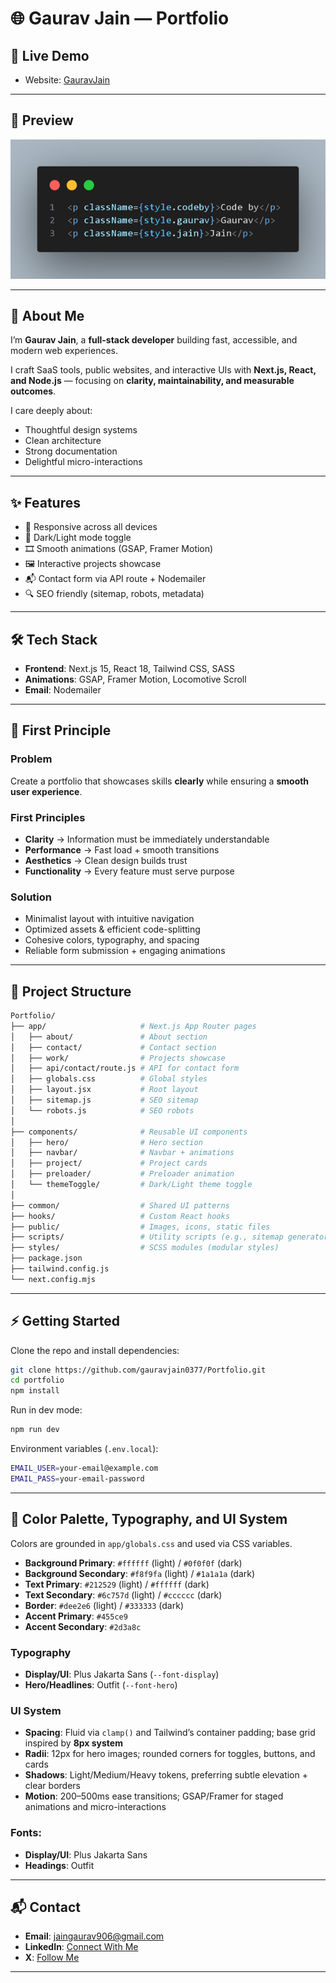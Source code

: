 # 🌐 Gaurav Jain — Portfolio

## 🚀 Live Demo
- Website: [GauravJain](https://www.gauravjain.tech)

---
## 📸 Preview
![Code Preview](./public/images/Picture1.png)  

---

## 👤 About Me
I’m **Gaurav Jain**, a **full-stack developer** building fast, accessible, and modern web experiences.  

I craft SaaS tools, public websites, and interactive UIs with **Next.js, React, and Node.js** — focusing on **clarity, maintainability, and measurable outcomes**.  

I care deeply about:
- Thoughtful design systems
- Clean architecture
- Strong documentation
- Delightful micro-interactions

---

## ✨ Features
- 📱 Responsive across all devices  
- 🌙 Dark/Light mode toggle  
- 🎞 Smooth animations (GSAP, Framer Motion)  
- 🖼 Interactive projects showcase  
- 📬 Contact form via API route + Nodemailer  
- 🔍 SEO friendly (sitemap, robots, metadata)  

---

## 🛠 Tech Stack
- **Frontend**: Next.js 15, React 18, Tailwind CSS, SASS  
- **Animations**: GSAP, Framer Motion, Locomotive Scroll  
- **Email**: Nodemailer   

---

## 🧩 First Principle

### Problem
Create a portfolio that showcases skills **clearly** while ensuring a **smooth user experience**.

### First Principles
- **Clarity** → Information must be immediately understandable  
- **Performance** → Fast load + smooth transitions  
- **Aesthetics** → Clean design builds trust  
- **Functionality** → Every feature must serve purpose  

### Solution
- Minimalist layout with intuitive navigation  
- Optimized assets & efficient code-splitting  
- Cohesive colors, typography, and spacing  
- Reliable form submission + engaging animations  

---

## 📂 Project Structure

```bash
Portfolio/
├── app/                     # Next.js App Router pages
│   ├── about/               # About section
│   ├── contact/             # Contact section
│   ├── work/                # Projects showcase
│   ├── api/contact/route.js # API for contact form
│   ├── globals.css          # Global styles
│   ├── layout.jsx           # Root layout
│   ├── sitemap.js           # SEO sitemap
│   └── robots.js            # SEO robots
│
├── components/              # Reusable UI components
│   ├── hero/                # Hero section
│   ├── navbar/              # Navbar + animations
│   ├── project/             # Project cards
│   ├── preloader/           # Preloader animation
│   └── themeToggle/         # Dark/Light theme toggle
│
├── common/                  # Shared UI patterns
├── hooks/                   # Custom React hooks
├── public/                  # Images, icons, static files
├── scripts/                 # Utility scripts (e.g., sitemap generator)
├── styles/                  # SCSS modules (modular styles)
├── package.json
├── tailwind.config.js
└── next.config.mjs
````

---

## ⚡ Getting Started

Clone the repo and install dependencies:

```bash
git clone https://github.com/gauravjain0377/Portfolio.git
cd portfolio
npm install
```

Run in dev mode:

```bash
npm run dev
```

Environment variables (`.env.local`):

```bash
EMAIL_USER=your-email@example.com
EMAIL_PASS=your-email-password
```

---

## 🎨 Color Palette, Typography, and UI System

Colors are grounded in `app/globals.css` and used via CSS variables.

- **Background Primary**: `#ffffff` (light) / `#0f0f0f` (dark)  
- **Background Secondary**: `#f8f9fa` (light) / `#1a1a1a` (dark)  
- **Text Primary**: `#212529` (light) / `#ffffff` (dark)  
- **Text Secondary**: `#6c757d` (light) / `#cccccc` (dark)  
- **Border**: `#dee2e6` (light) / `#333333` (dark)  
- **Accent Primary**: `#455ce9`  
- **Accent Secondary**: `#2d3a8c`  

### Typography
- **Display/UI**: Plus Jakarta Sans (`--font-display`)  
- **Hero/Headlines**: Outfit (`--font-hero`)  

### UI System
- **Spacing**: Fluid via `clamp()` and Tailwind’s container padding; base grid inspired by **8px system**  
- **Radii**: 12px for hero images; rounded corners for toggles, buttons, and cards  
- **Shadows**: Light/Medium/Heavy tokens, preferring subtle elevation + clear borders  
- **Motion**: 200–500ms ease transitions; GSAP/Framer for staged animations and micro-interactions  

### Fonts:
- **Display/UI**: Plus Jakarta Sans
- **Headings**: Outfit

---

## 📬 Contact

* **Email**: [jaingaurav906@gmail.com](mailto:jaingaurav906@gmail.com)
* **LinkedIn**: [Connect With Me](https://www.linkedin.com/in/this-is-gaurav-jain/)
* **X**: [Follow Me](https://x.com/gauravjain0377)

---
